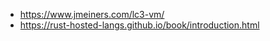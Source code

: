 <!-- https://readmi.xyz/editor -->
- https://www.jmeiners.com/lc3-vm/
- https://rust-hosted-langs.github.io/book/introduction.html